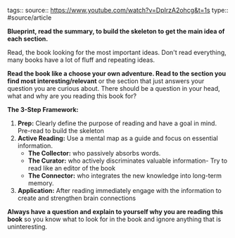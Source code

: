 tags::
source:: https://www.youtube.com/watch?v=DpIrzA2ohcg&t=1s
type:: #source/article

**Blueprint, read the summary, to build the skeleton to get the main idea of each section.**

Read, the book looking for the most important ideas. Don't read everything, many books have a lot of fluff and repeating ideas.

**Read the book like a choose your own adventure. Read to the section you find most interesting/relevant** or the section that just answers your question you are curious about. There should be a question in your head, what and why are you reading this book for?

**The 3-Step Framework:**
1. **Prep:** Clearly define the purpose of reading and have a goal in mind. Pre-read to build the skeleton
2. **Active Reading:** Use a mental map as a guide and focus on essential information.
   - **The Collector:** who passively absorbs words.
   - **The Curator:** who actively discriminates valuable information- Try to read like an editor of the book
   - **The Connector:** who integrates the new knowledge into long-term memory.
3. **Application:** After reading immediately engage with the information to create and strengthen brain connections

**Always have a question and explain to yourself why you are reading this book** so you know what to look for in the book and ignore anything that is uninteresting.
